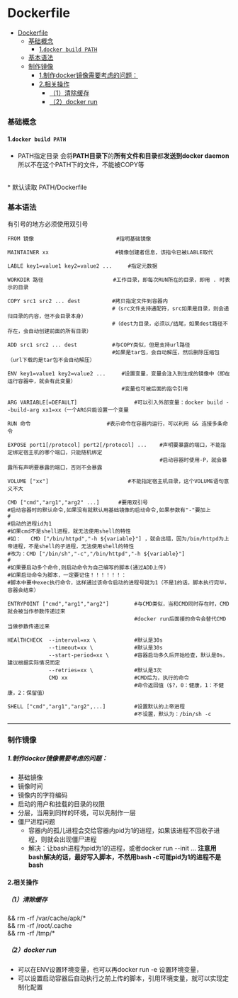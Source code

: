 # Dockerfile

<!-- @import "[TOC]" {cmd="toc" depthFrom=1 depthTo=6 orderedList=false} -->
<!-- code_chunk_output -->

- [Dockerfile](#dockerfile)
    - [基础概念](#基础概念)
      - [1.`docker build PATH`](#1docker-build-path)
    - [基本语法](#基本语法)
    - [制作镜像](#制作镜像)
        - [1.制作docker镜像需要考虑的问题：](#1制作docker镜像需要考虑的问题)
      - [2.相关操作](#2相关操作)
        - [（1）清除缓存](#1清除缓存)
        - [（2）docker run](#2docker-run)

<!-- /code_chunk_output -->

### 基础概念
#### 1.`docker build PATH`
* PATH指定目录
会将**PATH目录下**的**所有文件和目录**都**发送到docker daemon**
所以不在这个PATH下的文件，不能被COPY等
</br>
* 默认读取 PATH/Dockerfile

### 基本语法
有引号的地方必须使用双引号
```shell
FROM 镜像                          #指明基础镜像

MAINTAINER xx                     #镜像创建者信息，该指令已被LABLE取代

LABLE key1=value1 key2=value2 ...     #指定元数据

WORKDIR 路径                      #工作目录，即每次RUN所在的目录，即用 . 时表示的目录

COPY src1 src2 ... dest          #拷贝指定文件到容器内
                                 #（src文件支持通配符，src如果是目录，则会递归目录的内容，但不会目录本身）
                                 #（dest为目录，必须以/结尾，如果dest路径不存在，会自动创建前面的所有目录）

ADD src1 src2 ... dest           #与COPY类似，但是支持url路径
                                 #如果是tar包，会自动解压，然后删除压缩包（url下载的是tar包不会自动解压）

ENV key1=value1 key2=value2 ...     #设置变量，变量会注入到生成的镜像中（即在运行容器中，就会有此变量）
                                    #变量也可被后面的指令引用

ARG VARIABLE[=DEFAULT]                  #可以引入外部变量：docker build --build-arg xx1=xx（一个ARG只能设置一个变量

RUN 命令                        #表示命令在容器内运行，可以利用 && 连接多条命令

EXPOSE port1[/protocol] port2[/protocol] ...    #声明要暴露的端口，不能指定绑定宿主机的哪个端口，只能随机绑定
                                                #启动容器时使用-P，就会暴露所有声明要暴露的端口，否则不会暴露

VOLUME ["xx"]                         #不能指定宿主机目录，这个VOLUME语句意义不大

CMD ["cmd","arg1","arg2" ...]      #要用双引号
#启动容器时的默认命令,如果没有就默认用基础镜像的启动命令,如果参数有"-"要加上
#
#启动的进程id为1
#如果cmd不是shell进程，就无法使用shell的特性
#如：   CMD ["/bin/httpd","-h ${variable}"] ，就会出错，因为/bin/httpd为上帝进程，不是shell的子进程，无法使用shell的特性
#改为：CMD ["/bin/sh","-c","/bin/httpd","-h ${variable}"]
#
#如果要启动多个命令,则启动命令为自己编写的脚本(通过ADD上传)
#如果启动命令为脚本，一定要记住！！！！！！：
#脚本中要中exec执行命令，这样通过该命令启动的进程号就为1（不是1的话，脚本执行完毕，容器会结束）

ENTRYPOINT ["cmd","arg1","arg2"]        #与CMD类似，当和CMD同时存在时，CMD就会被当作参数传递过来
                                        #docker run后面接的命令会替代CMD当做参数传递过来

HEAlTHCHECK  --interval=xx \            #默认是30s
             --timeout=xx \             #默认是30s
             --start-period=xx \        #容器启动多久后开始检查，默认是0s，建议根据实际情况而定
             --retries=xx \             #默认是3次
             CMD xx                     #CMD后为，执行的命令
                                        #命令返回值（$?，0：健康，1：不健康，2：保留值）

SHELL ["cmd","arg1","arg2",...]         #设置默认的上帝进程
                                        #不设置，默认为：/bin/sh -c
```
***
### 制作镜像
##### 1.制作docker镜像需要考虑的问题：
* 基础镜像
* 镜像时间
* 镜像内的字符编码
* 启动的用户和挂载的目录的权限
* 分层，当用到同样的环境，可以先制作一层
* 僵尸进程问题
  * 容器内的孤儿进程会交给容器内pid为1的进程，如果该进程不回收子进程，则就会出现僵尸进程
  * 解决：让bash进程为pid为1的进程，或者docker run --init ...
  **注意用bash解决的话，最好写入脚本，不然用bash -c可能pid为1的进程不是bash**

#### 2.相关操作
##### （1）清除缓存
  && rm -rf /var/cache/apk/* \
  && rm -rf /root/.cache \
  && rm -rf /tmp/*

##### （2）docker run
* 可以在ENV设置环境变量，也可以再docker run -e 设置环境变量，
* 可以设置启动容器后自动执行之前上传的脚本，引用环境变量，就可以实现定制化配置
